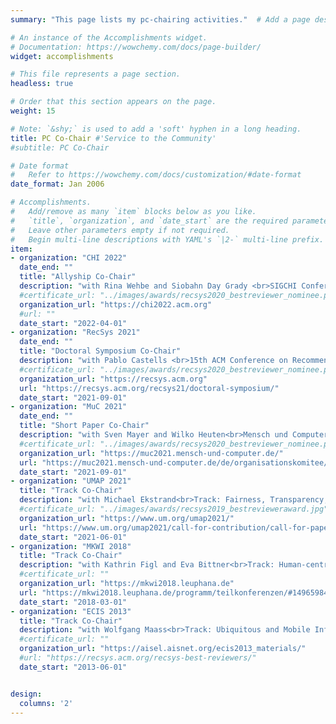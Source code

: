 ```yaml
---
summary: "This page lists my pc-chairing activities."  # Add a page description.

# An instance of the Accomplishments widget.
# Documentation: https://wowchemy.com/docs/page-builder/
widget: accomplishments

# This file represents a page section.
headless: true

# Order that this section appears on the page.
weight: 15

# Note: `&shy;` is used to add a 'soft' hyphen in a long heading.
title: PC Co-Chair #'Service to the Community'
#subtitle: PC Co-Chair

# Date format
#   Refer to https://wowchemy.com/docs/customization/#date-format
date_format: Jan 2006

# Accomplishments.
#   Add/remove as many `item` blocks below as you like.
#   `title`, `organization`, and `date_start` are the required parameters.
#   Leave other parameters empty if not required.
#   Begin multi-line descriptions with YAML's `|2-` multi-line prefix.
item:
- organization: "CHI 2022"
  date_end: ""
  title: "Allyship Co-Chair"
  description: "with Rina Wehbe and Siobahn Day Grady <br>SIGCHI Conference on Human Factors in Computing Systems (CHI 2022)"
  #certificate_url: "../images/awards/recsys2020_bestreviewer_nominee.png"
  organization_url: "https://chi2022.acm.org"
  #url: ""
  date_start: "2022-04-01"
- organization: "RecSys 2021"
  date_end: ""
  title: "Doctoral Symposium Co-Chair"
  description: "with Pablo Castells <br>15th ACM Conference on Recommender Systems (RecSys 2021)"
  #certificate_url: "../images/awards/recsys2020_bestreviewer_nominee.png"
  organization_url: "https://recsys.acm.org"
  url: "https://recsys.acm.org/recsys21/doctoral-symposium/"
  date_start: "2021-09-01"
- organization: "MuC 2021"
  date_end: ""
  title: "Short Paper Co-Chair"
  description: "with Sven Mayer and Wilko Heuten<br>Mensch und Computer 2021 (MuC 2021)"
  #certificate_url: "../images/awards/recsys2020_bestreviewer_nominee.png"
  organization_url: "https://muc2021.mensch-und-computer.de/"
  url: "https://muc2021.mensch-und-computer.de/de/organisationskomitee/"
  date_start: "2021-09-01"
- organization: "UMAP 2021"
  title: "Track Co-Chair"
  description: "with Michael Ekstrand<br>Track: Fairness, Transparency, Accountability, and Privacy<br>29th Conference on User Modeling, Adaptation and Personalization (UMAP 2021)"
  #certificate_url: "../images/awards/recsys2019_bestrevieweraward.jpg"
  organization_url: "https://www.um.org/umap2021/"
  url: "https://www.um.org/umap2021/call-for-contribution/call-for-papers#privacy/"
  date_start: "2021-06-01"
- organization: "MKWI 2018"
  title: "Track Co-Chair"
  description: "with Kathrin Figl and Eva Bittner<br>Track: Human-centric Information Systems Design and Development<br>Multikonferenz Wirtschaftsinformatik (MKWI 2018)"
  #certificate_url: ""
  organization_url: "https://mkwi2018.leuphana.de"
  url: "https://mkwi2018.leuphana.de/programm/teilkonferenzen/#1496598445423-46e6b47b-d66e"
  date_start: "2018-03-01"
- organization: "ECIS 2013"
  title: "Track Co-Chair"
  description: "with Wolfgang Maass<br>Track: Ubiquitous and Mobile Information Systems<br>21st European Conference on Information Systems (ECIS 2013)"
  #certificate_url: ""
  organization_url: "https://aisel.aisnet.org/ecis2013_materials/"
  #url: "https://recsys.acm.org/recsys-best-reviewers/"
  date_start: "2013-06-01"


design:
  columns: '2' 
---
```


